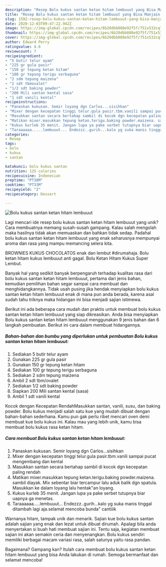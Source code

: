 ```yaml
---
description: "Resep Bolu kukus santan ketan hitam lembuuut yang Bisa Manjain Lidah"
title: "Resep Bolu kukus santan ketan hitam lembuuut yang Bisa Manjain Lidah"
slug: 1592-resep-bolu-kukus-santan-ketan-hitam-lembuuut-yang-bisa-manjain-lidah
date: 2020-12-03T09:47:22.942Z
image: https://img-global.cpcdn.com/recipes/6b20dbb808e92f5f/751x532cq70/bolu-kukus-santan-ketan-hitam-lembuuut-foto-resep-utama.jpg
thumbnail: https://img-global.cpcdn.com/recipes/6b20dbb808e92f5f/751x532cq70/bolu-kukus-santan-ketan-hitam-lembuuut-foto-resep-utama.jpg
cover: https://img-global.cpcdn.com/recipes/6b20dbb808e92f5f/751x532cq70/bolu-kukus-santan-ketan-hitam-lembuuut-foto-resep-utama.jpg
author: Edward Perry
ratingvalue: 4.6
reviewcount: 7
recipeingredient:
- "5 butir telur ayam"
- "225 gr gula pasir"
- "150 gr tepung ketan hitam"
- "100 gr tepung terigu serbaguna"
- "2 sdm tepung maizena"
- "2 sdt tbmovalet"
- "1/2 sdt baking powder"
- "200 Mili santan kental sasa"
- "1 sdt vanili kental"
recipeinstructions:
- "Panaskan kukusan. Semir loyang dgn Carlos...sisihkan"
- "Mixer dengan kecepatan tinggi telur.gula pasir.tbm.vanili sampai pucat mengembang dan kental"
- "Masukkan santan secara bertahap sambil di kocok dgn kecepatan paling rendah"
- "Matikan mixer.masukkan tepung ketan.terigu.baking powder.maizena. sambil diayak. Mix sebentar biar tercampur lalu aduk balik dgn spatula. Masukkan ke dalam loyang lalu hentak&#34;an loyang."
- "Kukus kurleb 35 menit. Jangan lupa ya pake serbet tutupnya biar uapnya ga menetas."
- "Taraaaaaa.....lembuuut... Endezzz..gurih...kalo yg suka manis tinggal ditambah lagi aja.selamat mencoba bunda&#34; cantiiik"
categories:
- Resep
tags:
- bolu
- kukus
- santan

katakunci: bolu kukus santan 
nutrition: 125 calories
recipecuisine: Indonesian
preptime: "PT38M"
cooktime: "PT33M"
recipeyield: "2"
recipecategory: Dessert

---
```



![Bolu kukus santan ketan hitam lembuuut](https://img-global.cpcdn.com/recipes/6b20dbb808e92f5f/751x532cq70/bolu-kukus-santan-ketan-hitam-lembuuut-foto-resep-utama.jpg)

Lagi mencari ide resep bolu kukus santan ketan hitam lembuuut yang unik? Cara membuatnya memang susah-susah gampang. Kalau salah mengolah maka hasilnya tidak akan memuaskan dan bahkan tidak sedap. Padahal bolu kukus santan ketan hitam lembuuut yang enak seharusnya mempunyai aroma dan rasa yang mampu memancing selera kita.

BROWNIES KUKUS CHOCOLATOS enak dan lembut #dirumahaja. Bolu ketan hitam kukus lembuuut anti gagal. Bolu Ketan Hitam Kukus Super Lembut.

Banyak hal yang sedikit banyak berpengaruh terhadap kualitas rasa dari bolu kukus santan ketan hitam lembuuut, pertama dari jenis bahan, kemudian pemilihan bahan segar sampai cara membuat dan menghidangkannya. Tidak usah pusing jika hendak menyiapkan bolu kukus santan ketan hitam lembuuut enak di mana pun anda berada, karena asal sudah tahu triknya maka hidangan ini bisa menjadi sajian istimewa.


Berikut ini ada beberapa cara mudah dan praktis untuk membuat bolu kukus santan ketan hitam lembuuut yang siap dikreasikan. Anda bisa menyiapkan Bolu kukus santan ketan hitam lembuuut menggunakan 9 jenis bahan dan 6 langkah pembuatan. Berikut ini cara dalam membuat hidangannya.

<!--inarticleads1-->

##### Bahan-bahan dan bumbu yang diperlukan untuk pembuatan Bolu kukus santan ketan hitam lembuuut:

1. Sediakan 5 butir telur ayam
1. Gunakan 225 gr gula pasir
1. Gunakan 150 gr tepung ketan hitam
1. Sediakan 100 gr tepung terigu serbaguna
1. Sediakan 2 sdm tepung maizena
1. Ambil 2 sdt tbm/ovalet
1. Sediakan 1/2 sdt baking powder
1. Siapkan 200 Mili santan kental (sasa)
1. Ambil 1 sdt vanili kental


Kocok dengan Kecepatan RendahMasukkan santan, vanili, susu, dan baking powder. Bolu kukus menjadi salah satu kue yang mudah dibuat dengan bahan-bahan sederhana. Kamu pun gak perlu ribet mencari oven demi membuat kue bolu kukus ini. Kalau mau yang lebih unik, kamu bisa membuat bolu kukus rasa ketan hitam. 

<!--inarticleads2-->

##### Cara membuat Bolu kukus santan ketan hitam lembuuut:

1. Panaskan kukusan. Semir loyang dgn Carlos...sisihkan
1. Mixer dengan kecepatan tinggi telur.gula pasir.tbm.vanili sampai pucat mengembang dan kental
1. Masukkan santan secara bertahap sambil di kocok dgn kecepatan paling rendah
1. Matikan mixer.masukkan tepung ketan.terigu.baking powder.maizena. sambil diayak. Mix sebentar biar tercampur lalu aduk balik dgn spatula. Masukkan ke dalam loyang lalu hentak&#34;an loyang.
1. Kukus kurleb 35 menit. Jangan lupa ya pake serbet tutupnya biar uapnya ga menetas.
1. Taraaaaaa.....lembuuut... Endezzz..gurih...kalo yg suka manis tinggal ditambah lagi aja.selamat mencoba bunda&#34; cantiiik


Warnanya hitam, tampak unik dan menarik. Sajian kue bolu kukus santan adalah sajian yang enak dan lezat untuk dibuat dirumah. Apalagi bila anda menyertakan si buah hati membuat sajian ini. Tentu saja, kegiatan membuat sajian ini akan semakin ceria dan menyenangkan. Bolu kukus sendiri memiliki berbagai macam variasi rasa, salah satunya yaitu rasa pandan. 

Bagaimana? Gampang kan? Itulah cara membuat bolu kukus santan ketan hitam lembuuut yang bisa Anda lakukan di rumah. Semoga bermanfaat dan selamat mencoba!
